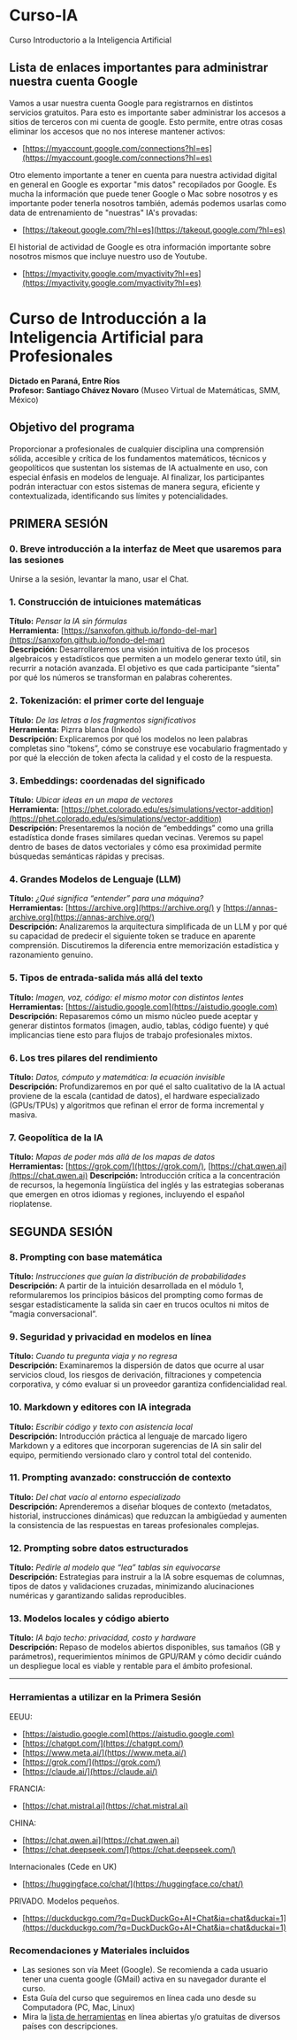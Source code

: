 # Curso-IA

Curso Introductorio a la Inteligencia Artificial

## Lista de enlaces importantes para administrar nuestra cuenta Google

Vamos a usar nuestra cuenta Google para registrarnos en distintos servicios gratuitos. Para esto es importante saber administrar los accesos a sitios de terceros con mi cuenta de google. Esto permite, entre otras cosas eliminar los accesos que no nos interese mantener activos:

- [https://myaccount.google.com/connections?hl=es](https://myaccount.google.com/connections?hl=es)

Otro elemento importante a tener en cuenta para nuestra actividad digital en general en Google es exportar "mis datos" recopilados por Google. Es mucha la información que puede tener Google o Mac sobre nosotros y es importante poder tenerla nosotros también, además podemos usarlas como data de entrenamiento de "nuestras" IA's provadas:

- [https://takeout.google.com/?hl=es](https://takeout.google.com/?hl=es)

El historial de actividad de Google es otra información importante sobre nosotros mismos que incluye nuestro uso de Youtube.

- [https://myactivity.google.com/myactivity?hl=es](https://myactivity.google.com/myactivity?hl=es)

# Curso de Introducción a la Inteligencia Artificial para Profesionales

**Dictado en Paraná, Entre Ríos**  
**Profesor: Santiago Chávez Novaro** (Museo Virtual de Matemáticas, SMM, México)

## Objetivo del programa

Proporcionar a profesionales de cualquier disciplina una comprensión sólida, accesible y crítica de los fundamentos matemáticos, técnicos y geopolíticos que sustentan los sistemas de IA actualmente en uso, con especial énfasis en modelos de lenguaje. Al finalizar, los participantes podrán interactuar con estos sistemas de manera segura, eficiente y contextualizada, identificando sus límites y potencialidades.

## PRIMERA SESIÓN

### 0. Breve introducción a la interfaz de Meet que usaremos para las sesiones

Unirse a la sesión, levantar la mano, usar el Chat.

### 1. Construcción de intuiciones matemáticas

**Título:** *Pensar la IA sin fórmulas*  
**Herramienta:** [https://sanxofon.github.io/fondo-del-mar](https://sanxofon.github.io/fondo-del-mar)  
**Descripción:** Desarrollaremos una visión intuitiva de los procesos algebraicos y estadísticos que permiten a un modelo generar texto útil, sin recurrir a notación avanzada. El objetivo es que cada participante “sienta” por qué los números se transforman en palabras coherentes.

### 2. Tokenización: el primer corte del lenguaje

**Título:** *De las letras a los fragmentos significativos*  
**Herramienta:** Pizrra blanca (Inkodo)  
**Descripción:** Explicaremos por qué los modelos no leen palabras completas sino “tokens”, cómo se construye ese vocabulario fragmentado y por qué la elección de token afecta la calidad y el costo de la respuesta.

### 3. Embeddings: coordenadas del significado

**Título:** *Ubicar ideas en un mapa de vectores*  
**Herramienta:** [https://phet.colorado.edu/es/simulations/vector-addition](https://phet.colorado.edu/es/simulations/vector-addition)  
**Descripción:** Presentaremos la noción de “embeddings” como una grilla estadística donde frases similares quedan vecinas. Veremos su papel dentro de bases de datos vectoriales y cómo esa proximidad permite búsquedas semánticas rápidas y precisas.

### 4. Grandes Modelos de Lenguaje (LLM)

**Título:** *¿Qué significa “entender” para una máquina?*  
**Herramientas:** [https://archive.org](https://archive.org/) y [https://annas-archive.org](https://annas-archive.org/)  
**Descripción:** Analizaremos la arquitectura simplificada de un LLM y por qué su capacidad de predecir el siguiente token se traduce en aparente comprensión. Discutiremos la diferencia entre memorización estadística y razonamiento genuino.

### 5. Tipos de entrada-salida más allá del texto

**Título:** *Imagen, voz, código: el mismo motor con distintos lentes*  
**Herramientas:** [https://aistudio.google.com](https://aistudio.google.com)  
**Descripción:** Repasaremos cómo un mismo núcleo puede aceptar y generar distintos formatos (imagen, audio, tablas, código fuente) y qué implicancias tiene esto para flujos de trabajo profesionales mixtos.

### 6. Los tres pilares del rendimiento

**Título:** *Datos, cómputo y matemática: la ecuación invisible*  
**Descripción:** Profundizaremos en por qué el salto cualitativo de la IA actual proviene de la escala (cantidad de datos), el hardware especializado (GPUs/TPUs) y algoritmos que refinan el error de forma incremental y masiva.

### 7. Geopolítica de la IA

**Título:** *Mapas de poder más allá de los mapas de datos*  
**Herramientas:** [https://grok.com/](https://grok.com/), [https://chat.qwen.ai](https://chat.qwen.ai)
**Descripción:** Introducción crítica a la concentración de recursos, la hegemonía lingüística del inglés y las estrategias soberanas que emergen en otros idiomas y regiones, incluyendo el español rioplatense.

## SEGUNDA SESIÓN

### 8. Prompting con base matemática

**Título:** *Instrucciones que guían la distribución de probabilidades*  
**Descripción:** A partir de la intuición desarrollada en el módulo 1, reformularemos los principios básicos del prompting como formas de sesgar estadísticamente la salida sin caer en trucos ocultos ni mitos de “magia conversacional”.

### 9. Seguridad y privacidad en modelos en línea

**Título:** *Cuando tu pregunta viaja y no regresa*  
**Descripción:** Examinaremos la dispersión de datos que ocurre al usar servicios cloud, los riesgos de derivación, filtraciones y competencia corporativa, y cómo evaluar si un proveedor garantiza confidencialidad real.

### 10. Markdown y editores con IA integrada

**Título:** *Escribir código y texto con asistencia local*  
**Descripción:** Introducción práctica al lenguaje de marcado ligero Markdown y a editores que incorporan sugerencias de IA sin salir del equipo, permitiendo versionado claro y control total del contenido.

### 11. Prompting avanzado: construcción de contexto

**Título:** *Del chat vacío al entorno especializado*  
**Descripción:** Aprenderemos a diseñar bloques de contexto (metadatos, historial, instrucciones dinámicas) que reduzcan la ambigüedad y aumenten la consistencia de las respuestas en tareas profesionales complejas.

### 12. Prompting sobre datos estructurados

**Título:** *Pedirle al modelo que “lea” tablas sin equivocarse*  
**Descripción:** Estrategias para instruir a la IA sobre esquemas de columnas, tipos de datos y validaciones cruzadas, minimizando alucinaciones numéricas y garantizando salidas reproducibles.

### 13. Modelos locales y código abierto

**Título:** *IA bajo techo: privacidad, costo y hardware*  
**Descripción:** Repaso de modelos abiertos disponibles, sus tamaños (GB y parámetros), requerimientos mínimos de GPU/RAM y cómo decidir cuándo un despliegue local es viable y rentable para el ámbito profesional.

---

### Herramientas a utilizar en la Primera Sesión

EEUU:

- [https://aistudio.google.com](https://aistudio.google.com)
- [https://chatgpt.com/](https://chatgpt.com/)
- [https://www.meta.ai/](https://www.meta.ai/)
- [https://grok.com/](https://grok.com/)
- [https://claude.ai/](https://claude.ai/)

FRANCIA:

- [https://chat.mistral.ai](https://chat.mistral.ai)

CHINA:

- [https://chat.qwen.ai](https://chat.qwen.ai)
- [https://chat.deepseek.com/](https://chat.deepseek.com/)

Internacionales (Cede en UK)

- [https://huggingface.co/chat/](https://huggingface.co/chat/)

PRIVADO. Modelos pequeños.

- [https://duckduckgo.com/?q=DuckDuckGo+AI+Chat&ia=chat&duckai=1](https://duckduckgo.com/?q=DuckDuckGo+AI+Chat&ia=chat&duckai=1)

### Recomendaciones y Materiales incluidos

- Las sesiones son vía Meet (Google). Se recomienda a cada usuario tener una cuenta google (GMail) activa en su navegador durante el curso.
- Esta Guía del curso que seguiremos en línea cada uno desde su Computadora (PC, Mac, Linux)
- Mira la [lista de herramientas](lista.html) en línea abiertas y/o gratuitas de diversos países con descripciones.
